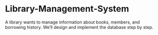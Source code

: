 # Library-Management-System
A library wants to manage information about books, members, and borrowing history. We’ll design and implement the database step by step.
